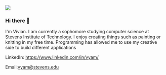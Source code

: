 <img src= "https://media.giphy.com/media/NE9dt7eN67tpHxFzpO/giphy.gif">


### Hi there 👋

<!--
**vivia25/vivia25** is a ✨ _special_ ✨ repository because its `README.md` (this file) appears on your GitHub profile.-->

I'm Vivian. I am currently a sophomore studying computer science at Stevens Institute  of Technology. I enjoy creating things such as painting or knitting in my free time. Programming has allowed me to use my creative side to build different applications

LinkedIn: https://www.linkedin.com/in/vyam/

Email:vyam@stevens.edu


